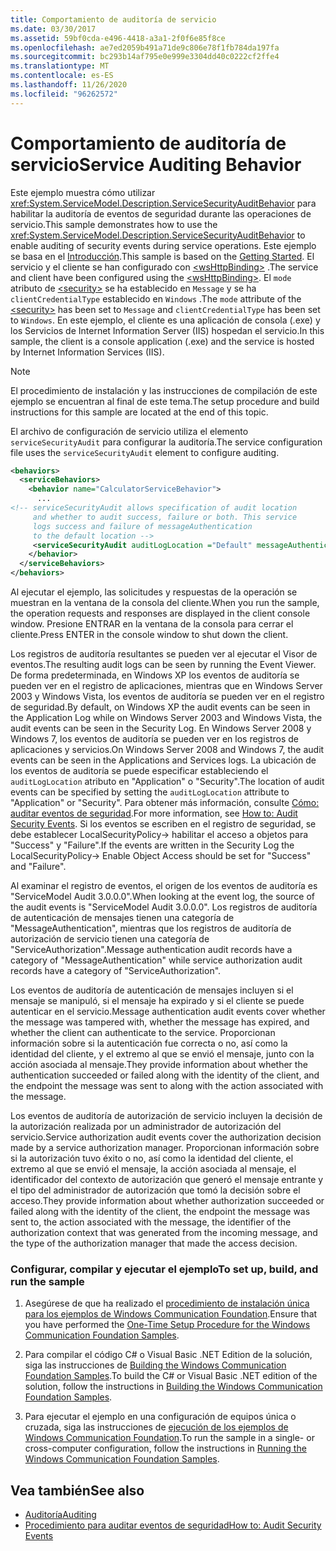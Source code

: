 ```yaml
---
title: Comportamiento de auditoría de servicio
ms.date: 03/30/2017
ms.assetid: 59bf0cda-e496-4418-a3a1-2f0f6e85f8ce
ms.openlocfilehash: ae7ed2059b491a71de9c806e78f1fb784da197fa
ms.sourcegitcommit: bc293b14af795e0e999e3304dd40c0222cf2ffe4
ms.translationtype: MT
ms.contentlocale: es-ES
ms.lasthandoff: 11/26/2020
ms.locfileid: "96262572"
---
```

# <a name="service-auditing-behavior"></a><span data-ttu-id="95c8f-102">Comportamiento de auditoría de servicio</span><span class="sxs-lookup"><span data-stu-id="95c8f-102">Service Auditing Behavior</span></span>

<span data-ttu-id="95c8f-103">Este ejemplo muestra cómo utilizar <xref:System.ServiceModel.Description.ServiceSecurityAuditBehavior> para habilitar la auditoría de eventos de seguridad durante las operaciones de servicio.</span><span class="sxs-lookup"><span data-stu-id="95c8f-103">This sample demonstrates how to use the <xref:System.ServiceModel.Description.ServiceSecurityAuditBehavior> to enable auditing of security events during service operations.</span></span> <span data-ttu-id="95c8f-104">Este ejemplo se basa en el [Introducción](getting-started-sample.md).</span><span class="sxs-lookup"><span data-stu-id="95c8f-104">This sample is based on the [Getting Started](getting-started-sample.md).</span></span> <span data-ttu-id="95c8f-105">El servicio y el cliente se han configurado con [\<wsHttpBinding>](../../configure-apps/file-schema/wcf/wshttpbinding.md) .</span><span class="sxs-lookup"><span data-stu-id="95c8f-105">The service and client have been configured using the [\<wsHttpBinding>](../../configure-apps/file-schema/wcf/wshttpbinding.md).</span></span> <span data-ttu-id="95c8f-106">El `mode` atributo de [\<security>](../../configure-apps/file-schema/wcf/security-of-custombinding.md) se ha establecido en `Message` y se ha `clientCredentialType` establecido en `Windows` .</span><span class="sxs-lookup"><span data-stu-id="95c8f-106">The `mode` attribute of the [\<security>](../../configure-apps/file-schema/wcf/security-of-custombinding.md) has been set to `Message` and `clientCredentialType` has been set to `Windows`.</span></span> <span data-ttu-id="95c8f-107">En este ejemplo, el cliente es una aplicación de consola (.exe) y los Servicios de Internet Information Server (IIS) hospedan el servicio.</span><span class="sxs-lookup"><span data-stu-id="95c8f-107">In this sample, the client is a console application (.exe) and the service is hosted by Internet Information Services (IIS).</span></span>  
  
> [!NOTE]
> <span data-ttu-id="95c8f-108">El procedimiento de instalación y las instrucciones de compilación de este ejemplo se encuentran al final de este tema.</span><span class="sxs-lookup"><span data-stu-id="95c8f-108">The setup procedure and build instructions for this sample are located at the end of this topic.</span></span>  
  
 <span data-ttu-id="95c8f-109">El archivo de configuración de servicio utiliza el elemento `serviceSecurityAudit` para configurar la auditoría.</span><span class="sxs-lookup"><span data-stu-id="95c8f-109">The service configuration file uses the `serviceSecurityAudit` element to configure auditing.</span></span>  
  
```xml  
<behaviors>  
  <serviceBehaviors>  
    <behavior name="CalculatorServiceBehavior">  
      ...  
<!-- serviceSecurityAudit allows specification of audit location   
     and whether to audit success, failure or both. This service   
     logs success and failure of messageAuthentication   
     to the default location -->  
     <serviceSecurityAudit auditLogLocation ="Default" messageAuthenticationAuditLevel = "SuccessOrFailure" />  
    </behavior>  
  </serviceBehaviors>  
</behaviors>  
```  
  
 <span data-ttu-id="95c8f-110">Al ejecutar el ejemplo, las solicitudes y respuestas de la operación se muestran en la ventana de la consola del cliente.</span><span class="sxs-lookup"><span data-stu-id="95c8f-110">When you run the sample, the operation requests and responses are displayed in the client console window.</span></span> <span data-ttu-id="95c8f-111">Presione ENTRAR en la ventana de la consola para cerrar el cliente.</span><span class="sxs-lookup"><span data-stu-id="95c8f-111">Press ENTER in the console window to shut down the client.</span></span>  
  
 <span data-ttu-id="95c8f-112">Los registros de auditoría resultantes se pueden ver al ejecutar el Visor de eventos.</span><span class="sxs-lookup"><span data-stu-id="95c8f-112">The resulting audit logs can be seen by running the Event Viewer.</span></span> <span data-ttu-id="95c8f-113">De forma predeterminada, en Windows XP los eventos de auditoría se pueden ver en el registro de aplicaciones, mientras que en Windows Server 2003 y Windows Vista, los eventos de auditoría se pueden ver en el registro de seguridad.</span><span class="sxs-lookup"><span data-stu-id="95c8f-113">By default, on Windows XP the audit events can be seen in the Application Log while on Windows Server 2003 and Windows Vista, the audit events can be seen in the Security Log.</span></span> <span data-ttu-id="95c8f-114">En Windows Server 2008 y Windows 7, los eventos de auditoría se pueden ver en los registros de aplicaciones y servicios.</span><span class="sxs-lookup"><span data-stu-id="95c8f-114">On Windows Server 2008 and Windows 7, the audit events can be seen in the Applications and Services logs.</span></span> <span data-ttu-id="95c8f-115">La ubicación de los eventos de auditoría se puede especificar estableciendo el `auditLogLocation` atributo en "Application" o "Security".</span><span class="sxs-lookup"><span data-stu-id="95c8f-115">The location of audit events can be specified by setting the `auditLogLocation` attribute to "Application" or "Security".</span></span> <span data-ttu-id="95c8f-116">Para obtener más información, consulte [Cómo: auditar eventos de seguridad](../feature-details/how-to-audit-wcf-security-events.md).</span><span class="sxs-lookup"><span data-stu-id="95c8f-116">For more information, see [How to: Audit Security Events](../feature-details/how-to-audit-wcf-security-events.md).</span></span> <span data-ttu-id="95c8f-117">Si los eventos se escriben en el registro de seguridad, se debe establecer LocalSecurityPolicy-> habilitar el acceso a objetos para "Success" y "Failure".</span><span class="sxs-lookup"><span data-stu-id="95c8f-117">If the events are written in the Security Log the LocalSecurityPolicy-> Enable Object Access should be set for "Success" and "Failure".</span></span>  
  
 <span data-ttu-id="95c8f-118">Al examinar el registro de eventos, el origen de los eventos de auditoría es "ServiceModel Audit 3.0.0.0".</span><span class="sxs-lookup"><span data-stu-id="95c8f-118">When looking at the event log, the source of the audit events is "ServiceModel Audit 3.0.0.0".</span></span> <span data-ttu-id="95c8f-119">Los registros de auditoría de autenticación de mensajes tienen una categoría de "MessageAuthentication", mientras que los registros de auditoría de autorización de servicio tienen una categoría de "ServiceAuthorization".</span><span class="sxs-lookup"><span data-stu-id="95c8f-119">Message authentication audit records have a category of "MessageAuthentication" while service authorization audit records have a category of "ServiceAuthorization".</span></span>  
  
 <span data-ttu-id="95c8f-120">Los eventos de auditoría de autenticación de mensajes incluyen si el mensaje se manipuló, si el mensaje ha expirado y si el cliente se puede autenticar en el servicio.</span><span class="sxs-lookup"><span data-stu-id="95c8f-120">Message authentication audit events cover whether the message was tampered with, whether the message has expired, and whether the client can authenticate to the service.</span></span> <span data-ttu-id="95c8f-121">Proporcionan información sobre si la autenticación fue correcta o no, así como la identidad del cliente, y el extremo al que se envió el mensaje, junto con la acción asociada al mensaje.</span><span class="sxs-lookup"><span data-stu-id="95c8f-121">They provide information about whether the authentication succeeded or failed along with the identity of the client, and the endpoint the message was sent to along with the action associated with the message.</span></span>  
  
 <span data-ttu-id="95c8f-122">Los eventos de auditoría de autorización de servicio incluyen la decisión de la autorización realizada por un administrador de autorización del servicio.</span><span class="sxs-lookup"><span data-stu-id="95c8f-122">Service authorization audit events cover the authorization decision made by a service authorization manager.</span></span> <span data-ttu-id="95c8f-123">Proporcionan información sobre si la autorización tuvo éxito o no, así como la identidad del cliente, el extremo al que se envió el mensaje, la acción asociada al mensaje, el identificador del contexto de autorización que generó el mensaje entrante y el tipo del administrador de autorización que tomó la decisión sobre el acceso.</span><span class="sxs-lookup"><span data-stu-id="95c8f-123">They provide information about whether authorization succeeded or failed along with the identity of the client, the endpoint the message was sent to, the action associated with the message, the identifier of the authorization context that was generated from the incoming message, and the type of the authorization manager that made the access decision.</span></span>  
  
### <a name="to-set-up-build-and-run-the-sample"></a><span data-ttu-id="95c8f-124">Configurar, compilar y ejecutar el ejemplo</span><span class="sxs-lookup"><span data-stu-id="95c8f-124">To set up, build, and run the sample</span></span>  
  
1. <span data-ttu-id="95c8f-125">Asegúrese de que ha realizado el [procedimiento de instalación única para los ejemplos de Windows Communication Foundation](one-time-setup-procedure-for-the-wcf-samples.md).</span><span class="sxs-lookup"><span data-stu-id="95c8f-125">Ensure that you have performed the [One-Time Setup Procedure for the Windows Communication Foundation Samples](one-time-setup-procedure-for-the-wcf-samples.md).</span></span>  
  
2. <span data-ttu-id="95c8f-126">Para compilar el código C# o Visual Basic .NET Edition de la solución, siga las instrucciones de [Building the Windows Communication Foundation Samples](building-the-samples.md).</span><span class="sxs-lookup"><span data-stu-id="95c8f-126">To build the C# or Visual Basic .NET edition of the solution, follow the instructions in [Building the Windows Communication Foundation Samples](building-the-samples.md).</span></span>  
  
3. <span data-ttu-id="95c8f-127">Para ejecutar el ejemplo en una configuración de equipos única o cruzada, siga las instrucciones de [ejecución de los ejemplos de Windows Communication Foundation](running-the-samples.md).</span><span class="sxs-lookup"><span data-stu-id="95c8f-127">To run the sample in a single- or cross-computer configuration, follow the instructions in [Running the Windows Communication Foundation Samples](running-the-samples.md).</span></span>  
  
## <a name="see-also"></a><span data-ttu-id="95c8f-128">Vea también</span><span class="sxs-lookup"><span data-stu-id="95c8f-128">See also</span></span>

- [<span data-ttu-id="95c8f-129">Auditoría</span><span class="sxs-lookup"><span data-stu-id="95c8f-129">Auditing</span></span>](../feature-details/auditing-security-events.md)
- [<span data-ttu-id="95c8f-130">Procedimiento para auditar eventos de seguridad</span><span class="sxs-lookup"><span data-stu-id="95c8f-130">How to: Audit Security Events</span></span>](../feature-details/how-to-audit-wcf-security-events.md)
